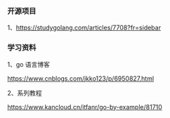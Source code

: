 ### 开源项目
1、https://studygolang.com/articles/7708?fr=sidebar


### 学习资料
1、go 语言博客

https://www.cnblogs.com/jkko123/p/6950827.html

2、系列教程

https://www.kancloud.cn/itfanr/go-by-example/81710


